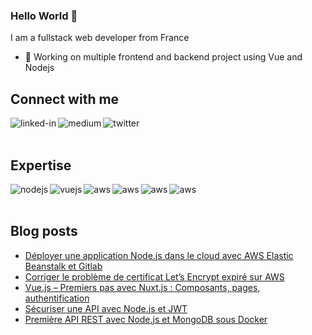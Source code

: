 ### Hello World 👋

I am a fullstack web developer from France
- 🔭 Working on multiple frontend and backend project using Vue and Nodejs


## Connect with me

[<img align="left" alt="linked-in" src="https://img.shields.io/badge/linkedin-%230077B5.svg?&style=for-the-badge&logo=linkedin&logoColor=white" />](https://www.linkedin.com/in/samuel-besnier/)

[<img align="left" alt="medium" src="https://img.shields.io/badge/medium-%2312100E.svg?&style=for-the-badge&logo=medium&logoColor=white" />](https://medium.com/@sbesnier1901)

[<img align="left" alt="twitter" src="https://img.shields.io/badge/twitter-%231DA1F2.svg?&style=for-the-badge&logo=twitter&logoColor=white" />](https://twitter.com/SamBesnier)
<br/>
<br/>
## Expertise

[<img align="left" alt="nodejs" src="https://img.shields.io/badge/node.js%20-%2343853D.svg?&style=for-the-badge&logo=node.js&logoColor=white" />](#)
[<img align="left" alt="vuejs" src="https://img.shields.io/badge/vue.js%20-%88232F3E?&style=for-the-badge&logo=vue.js&logoColor=white" />](#)
[<img align="left" alt="aws" src="https://img.shields.io/badge/Amazon%20AWS-%23232F3E?logo=amazon-aws&logoColor=white&style=for-the-badge" />](#)
[<img align="left" alt="aws" src="https://img.shields.io/badge/PHP%20-%23232F3E?logo=php&logoColor=white&style=for-the-badge" />](#)
[<img align="left" alt="aws" src="https://img.shields.io/badge/Mysql%20-%23232F3E?logo=mysql&logoColor=white&style=for-the-badge" />](#)
[<img align="left" alt="aws" src="https://img.shields.io/badge/c++%20-%230077B5?logo=cplusplus&logoColor=white&style=for-the-badge" />](#)
<br/>
<br/>

## Blog posts
<!-- BLOG-POST-LIST:START -->
- [Déployer une application Node.js dans le cloud avec AWS Elastic Beanstalk et Gitlab](https://medium.com/@sbesnier1901/d%C3%A9ployer-une-application-node-js-dans-le-cloud-avec-aws-elastic-beanstalk-et-gitlab-1a86ff1c246f?source=rss-ee9d34e9c8eb------2)
- [Corriger le problème de certificat Let’s Encrypt expiré sur AWS](https://medium.com/@sbesnier1901/corriger-le-probl%C3%A8me-de-certificat-lets-encrypt-expir%C3%A9-sur-aws-ecef04e9248d?source=rss-ee9d34e9c8eb------2)
- [Vue.js – Premiers pas avec Nuxt.js : Composants, pages, authentification](https://medium.com/@sbesnier1901/vue-js-premiers-pas-avec-nuxt-js-composants-pages-authentification-9e9ebb5290c5?source=rss-ee9d34e9c8eb------2)
- [Sécuriser une API avec Node.js et JWT](https://medium.com/@sbesnier1901/s%C3%A9curiser-une-api-avec-node-js-et-jwt-15e14d9df109?source=rss-ee9d34e9c8eb------2)
- [Première API REST avec Node.js et MongoDB sous Docker](https://medium.com/@sbesnier1901/premi%C3%A8re-api-rest-avec-node-js-et-mongodb-sous-docker-884bda9d8e07?source=rss-ee9d34e9c8eb------2)
<!-- BLOG-POST-LIST:END -->

<!--
**sambesnier/sambesnier** is a ✨ _special_ ✨ repository because its `README.md` (this file) appears on your GitHub profile.

Here are some ideas to get you started:

- 🔭 I’m currently working on ...
- 🌱 I’m currently learning ...
- 👯 I’m looking to collaborate on ...
- 🤔 I’m looking for help with ...
- 💬 Ask me about ...
- 📫 How to reach me: ...
- 😄 Pronouns: ...
- ⚡ Fun fact: ...
-->
